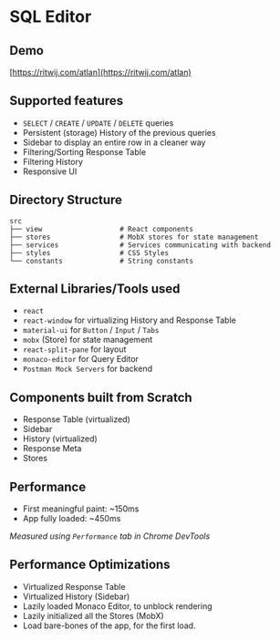 # SQL Editor

## Demo
[https://ritwij.com/atlan](https://ritwij.com/atlan)

## Supported features
- `SELECT` / `CREATE` / `UPDATE` / `DELETE` queries
- Persistent (storage) History of the previous queries
- Sidebar to display an entire row in a cleaner way
- Filtering/Sorting Response Table
- Filtering History
- Responsive UI

## Directory Structure
```
src
├── view                   # React components
├── stores                 # MobX stores for state management
├── services               # Services communicating with backend
├── styles                 # CSS Styles
└── constants              # String constants
```

## External Libraries/Tools used
- `react`
- `react-window` for virtualizing History and Response Table
- `material-ui` for `Button` / `Input` / `Tabs`
- `mobx` (Store) for state management
- `react-split-pane` for layout
- `monaco-editor` for Query Editor
- `Postman Mock Servers` for backend

## Components built from Scratch
- Response Table (virtualized)
- Sidebar
- History (virtualized)
- Response Meta
- Stores

## Performance
- First meaningful paint: ~150ms
- App fully loaded: ~450ms

_Measured using `Performance` tab in Chrome DevTools_

## Performance Optimizations
- Virtualized Response Table
- Virtualized History (Sidebar)
- Lazily loaded Monaco Editor, to unblock rendering
- Lazily initialized all the Stores (MobX)
- Load bare-bones of the app, for the first load.